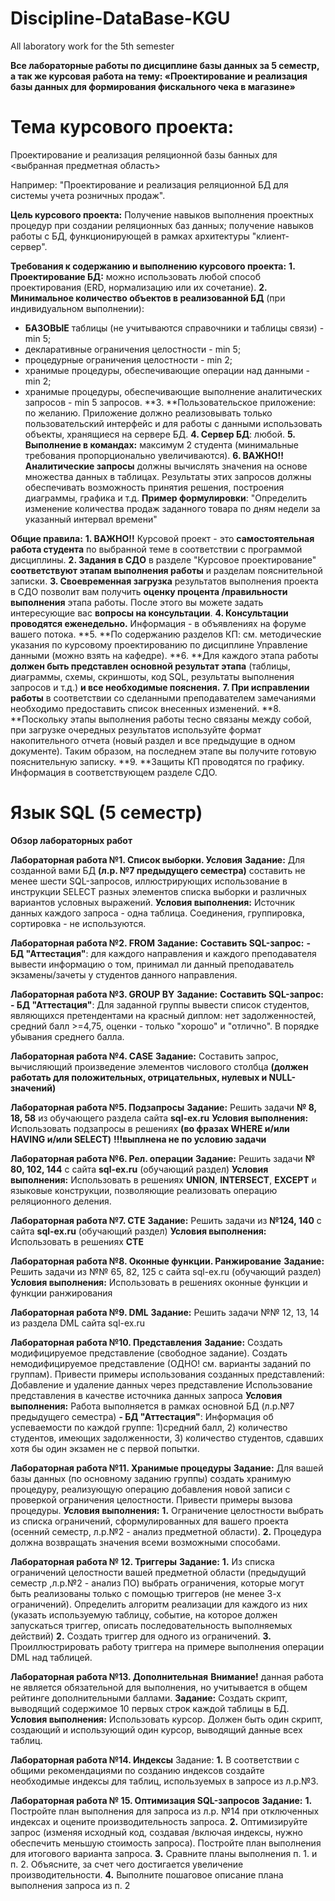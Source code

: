 # Discipline-DataBase-KGU
All  laboratory work for the 5th semester

**Все лабораторные работы по дисциплине базы данных за 5 семестр, а так же курсовая работа на тему: __«Проектирование и реализация базы данных для формирования фискального чека в магазине»__**

# Тема курсового проекта:
Проектирование и реализация реляционной базы банных для <выбранная предметная область>

Например: "Проектирование и реализация реляционной БД для системы учета розничных продаж".

**Цель курсового проекта:**
Получение  навыков выполнения проектных процедур при создании реляционных баз данных; получение навыков работы с БД, функционирующей в рамках архитектуры  "клиент-сервер".

**Требования к содержанию и выполнению курсового проекта:**
**1. Проектирование БД:** можно использовать любой способ проектирования (ERD, нормализацию или их сочетание).
**2. Минимальное количество объектов в реализованной БД** (при индивидуальном выполнении): 
  - **БАЗОВЫE** таблицы (не учитываются справочники и таблицы связи) - min 5; 
  - декларативные ограничения целостности - min 5; 
  - процедурные ограничения целостности - min 2; 
  - хранимые процедуры, обеспечивающие операции над данными - min 2; 
  - хранимые процедуры, обеспечивающие выполнение аналитических запросов - min 5 запросов. 
**3. **Пользовательское приложение: по желанию. Приложение должно реализовывать только пользовательский интерфейс и для работы с данными использовать объекты, хранящиеся на сервере БД.
**4. Сервер БД**: любой.
**5. Выполнение в командах:** максимум 2 студента (минимальные требования пропорционально увеличиваются).
**6. ВАЖНО!! Аналитические запросы** должны вычислять значения на основе множества данных в таблицах. Результаты этих запросов должны обеспечивать возможность принятия решения, построения диаграммы, графика и т.д. **Пример формулировки**: "Определить изменение количества продаж заданного товара по дням недели за указанный интервал времени"

**__Общие правила:__**
**1. ВАЖНО!!** Курсовой проект - это **самостоятельная работа студента** по выбранной теме в соответствии с программой дисциплины. 
**2. Задания в СДО** в разделе "Курсовое проектирование" **соответствуют этапам выполнения работы** и разделам пояснительной записки. 
**3. Своевременная загрузка** результатов выполнения проекта в СДО позволит вам получить **оценку процента /правильности выполнения** этапа работы. После этого вы можете задать интересующие вас **вопросы на консультации**.
**4. Консультации проводятся еженедельно.** Информация - в объявлениях на форуме вашего потока. 
**5. **По содержанию разделов КП: см. методические указания по курсовому проектированию по дисциплине Управление данными (можно взять на кафедре).
**6. **Для каждого этапа работы **должен быть представлен основной результат этапа** (таблицы, диаграммы, схемы, скриншоты, код SQL, результаты выполнения запросов и т.д.) **и все необходимые пояснения.**
**7. При исправлении работы** в соответствии со сделанными преподавателем замечаниями необходимо предоставить список внесенных изменений.
**8. **Поскольку этапы выполнения работы тесно связаны между собой, при загрузке очередных результатов используйте формат накопительного отчета (новый раздел и все предыдущие в одном документе). Таким образом, на последнем этапе вы получите готовую пояснительную записку.
**9. **Защиты КП проводятся по графику. Информация в соответствующем разделе СДО.

# Язык SQL (5 семестр)
**__Обзор лабораторных работ__**

**__Лабораторная работа №1. Список выборки. Условия__**
**Задание:**
Для созданной вами БД __(л.р. №7 предыдущего семестра)__ составить не менее шести SQL-запросов, иллюстрирующих использование в инструкции SELECT разных элементов списка выборки и различных вариантов условных выражений.
**Условия выполнения:**
Источник данных каждого запроса - одна таблица. Соединения, группировка, сортировка - не используются.

**__Лабораторная работа №2. FROM__**
**Задание:**
**Составить SQL-запрос:**
   **- БД "Аттестация"**: для каждого направления и каждого преподавателя вывести информацию о том, принимал ли  данный преподаватель экзамены/зачеты у студентов данного направления.
   
**__Лабораторная работа №3. GROUP BY__**
**Задание:**
**Составить SQL-запрос:**
   **- БД "Аттестация"**: Для заданной группы вывести список студентов, являющихся претендентами на красный диплом: нет задолженностей, средний балл >=4,75, оценки - только "хорошо" и "отлично". В порядке убывания среднего балла.
   
**__Лабораторная работа №4. СASE__**
**Задание:**
Составить запрос, вычисляющий произведение элементов числового столбца __(должен работать для положительных, отрицательных, нулевых и NULL-значений)__

**__Лабораторная работа №5. Подзапросы__**
**Задание:**
Решить задачи **№ 8, 18, 58** из обучающего раздела сайта **sql-ex.ru**
**Условия выполнения:**
Использовать подзапросы в решениях __(во фразах WHERE и/или HAVING и/или SELECT)__
**!!!выплнена не по условию задачи**

**__Лабораторная работа №6. Рел. операции__**
**Задание:**
Решить задачи  **№ 80, 102, 144** с сайта **sql-ex.ru** (обучающий раздел)
**Условия выполнения:**
Использовать в решениях __UNION__, __INTERSECT__, __EXCEPT__ и языковые конструкции, позволяющие реализовать операцию реляционного деления.

**__Лабораторная работа №7. CTE__**
**Задание:**
Решить  задачи из  **№124, 140** с сайта **sql-ex.ru** (обучающий раздел)
**Условия выполнения:**
Использовать в решениях __CTE__

**__Лабораторная работа №8. Оконные функции. Ранжирование__**
**Задание:**
Решить  задачи из  №№ 65, 82, 125 с сайта sql-ex.ru (обучающий раздел)
**Условия выполнения:**
Использовать в решениях оконные функции и функции ранжирования

**__Лабораторная работа №9. DML__**
**Задание:**
Решить задачи №№ 12, 13, 14 из раздела DML сайта sql-ex.ru

**__Лабораторная работа №10. Представления__**
**Задание:**
   Создать модифицируемое представление (свободное задание). 
   Создать немодифицируемое представление (ОДНО! см. варианты заданий по группам).
   Привести примеры использования созданных представлений:
Добавление и удаление данных через представление
Использование представления в качестве источника данных запроса
**Условия выполнения:**
Работа выполняется в рамках основной БД (л.р.№7 предыдущего семестра)
**- БД "Аттестация"**:  Информация об успеваемости по каждой группе: 1)средний балл, 2) количество студентов, имеющих задолженности, 3) количество студентов, сдавших хотя бы один экзамен не с первой попытки.

**__Лабораторная работа №11. Хранимые процедуры__**
**Задание:**
Для вашей базы данных (по основному заданию группы) создать хранимую процедуру, реализующую операцию добавления новой записи с проверкой ограничения целостности. Привести примеры вызова процедуры.
**Условия выполнения:**
**1.** Ограничение целостности выбрать из списка ограничений, сформулированных для вашего проекта (осенний семестр, л.р.№2 - анализ предметной области).
**2.** Процедура должна возвращать значения всеми возможными способами.

**__Лабораторная работа № 12. Триггеры__**
**Задание:**
**1.** Из списка  ограничений целостности  вашей предметной области (предыдущий семестр ,л.р.№2 - анализ ПО) выбрать ограничения, которые могут быть реализованы только с помощью триггеров (не менее 3-х ограничений). Определить алгоритм реализации для каждого из них (указать используемую таблицу, событие, на которое должен запускаться триггер, описать последовательность выполняемых действий)
**2.** Создать триггер для одного из ограничений.
**3.** Проиллюстрировать работу триггера на примере выполнения операции DML над таблицей.

**__Лабораторная работа №13. Дополнительная__**
**Внимание!** данная работа не является обязательной для выполнения,  но учитывается в общем рейтинге дополнительными баллами. 
**Задание:**
Создать скрипт, выводящий содержимое 10 первых строк каждой  таблицы в БД.
**Условия выполнения:**
Использовать курсор. 
Должен быть один скрипт, создающий и использующий один курсор, выводящий данные всех таблиц.

**__Лабораторная работа №14. Индексы__**
Задание:
**1.** В соответствии с общими рекомендациями по созданию индексов создайте необходимые индексы для таблиц, используемых в запросе из л.р.№3.

**__Лабораторная работа № 15. Оптимизация SQL-запросов__**
**Задание:**
**1.** Постройте план выполнения для запроса из л.р. №14 при отключенных индексах и оцените производительность запроса.
**2.** Оптимизируйте запрос (изменяя исходный код,  создавая /включая индексы, нужно обеспечить меньшую стоимость запроса). Постройте план выполнения для итогового варианта запроса.
**3.** Сравните планы выполнения п. 1. и п. 2. Объясните, за счет чего достигается увеличение производительности.
**4.** Выполните пошаговое описание плана выполнения запроса из п. 2
